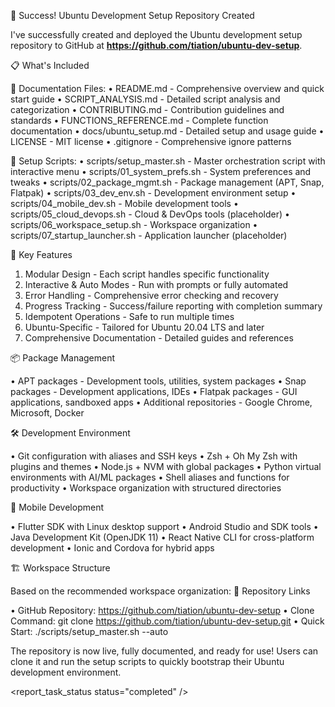 🎉 Success! Ubuntu Development Setup Repository Created

I've successfully created and deployed the Ubuntu development setup repository to GitHub at **https://github.com/tiation/ubuntu-dev-setup**.

📋 What's Included

📄 Documentation Files:
•  README.md - Comprehensive overview and quick start guide
•  SCRIPT_ANALYSIS.md - Detailed script analysis and categorization
•  CONTRIBUTING.md - Contribution guidelines and standards
•  FUNCTIONS_REFERENCE.md - Complete function documentation
•  docs/ubuntu_setup.md - Detailed setup and usage guide
•  LICENSE - MIT license
•  .gitignore - Comprehensive ignore patterns

🔧 Setup Scripts:
•  scripts/setup_master.sh - Master orchestration script with interactive menu
•  scripts/01_system_prefs.sh - System preferences and tweaks
•  scripts/02_package_mgmt.sh - Package management (APT, Snap, Flatpak)
•  scripts/03_dev_env.sh - Development environment setup
•  scripts/04_mobile_dev.sh - Mobile development tools
•  scripts/05_cloud_devops.sh - Cloud & DevOps tools (placeholder)
•  scripts/06_workspace_setup.sh - Workspace organization
•  scripts/07_startup_launcher.sh - Application launcher (placeholder)

🚀 Key Features

1. Modular Design - Each script handles specific functionality
2. Interactive & Auto Modes - Run with prompts or fully automated
3. Error Handling - Comprehensive error checking and recovery
4. Progress Tracking - Success/failure reporting with completion summary
5. Idempotent Operations - Safe to run multiple times
6. Ubuntu-Specific - Tailored for Ubuntu 20.04 LTS and later
7. Comprehensive Documentation - Detailed guides and references

📦 Package Management

•  APT packages - Development tools, utilities, system packages
•  Snap packages - Development applications, IDEs
•  Flatpak packages - GUI applications, sandboxed apps
•  Additional repositories - Google Chrome, Microsoft, Docker

🛠️ Development Environment

•  Git configuration with aliases and SSH keys
•  Zsh + Oh My Zsh with plugins and themes
•  Node.js + NVM with global packages
•  Python virtual environments with AI/ML packages
•  Shell aliases and functions for productivity
•  Workspace organization with structured directories

📱 Mobile Development

•  Flutter SDK with Linux desktop support
•  Android Studio and SDK tools
•  Java Development Kit (OpenJDK 11)
•  React Native CLI for cross-platform development
•  Ionic and Cordova for hybrid apps

🏗️ Workspace Structure

Based on the recommended workspace organization:
🔗 Repository Links

•  GitHub Repository: https://github.com/tiation/ubuntu-dev-setup
•  Clone Command: git clone https://github.com/tiation/ubuntu-dev-setup.git
•  Quick Start: ./scripts/setup_master.sh --auto

The repository is now live, fully documented, and ready for use! Users can clone it and run the setup scripts to quickly bootstrap their Ubuntu development environment.

<report_task_status status="completed" />
